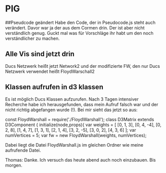 # PIG

##Pseudcode geändert 
Habe den Code, der in Pseudocode.js steht auch verändert. Davor war ja der aus dem Cormen
drin. Der ist aber nicht verständlich genug. Guckt mal was für Vorschläge ihr habt um den noch
verständlicher zu machen. 

## Alle Vis sind jetzt drin
Ducs Netzwerk heißt jetzt Network2 und der modifizierte FW, den nur Ducs Netzwerk verwendet heißt FloydWarschall2

## Klassen aufrufen in d3 klassen
Es ist möglich Ducs Klassen aufzurufen. Nach 3 Tagen intensiver Recherche habe ich 
herausgefunden, dass mein Aufruf falsch war und der nicht richtig abgefangen wurde (!). 
Bei mir sieht das jetzt so aus:

const FloydWarshall = require('./FloydWarshall');
class D3Matrix extends D3Component {
	initialize(node,props){
			var weights = [
				[0, 1, 3],
				[0, 4, -4],
				[0, 2, 8],
				[1, 4, 7],
				[1, 3, 1],
				[2, 1, 4],
				[3, 2, -5],
				[3, 0, 2],
				[4, 3, 6]
			];
			var numVertices = 5;
			var fw = new FloydWarshall(weights, numVertices);

Dabei liegt die Datei FloydWarshall.js im gleichen Ordner wie meine aufrufende Datei. 


Thomas:
Danke. Ich versuch das heute abend auch noch einzubauen. Bis morgen.
